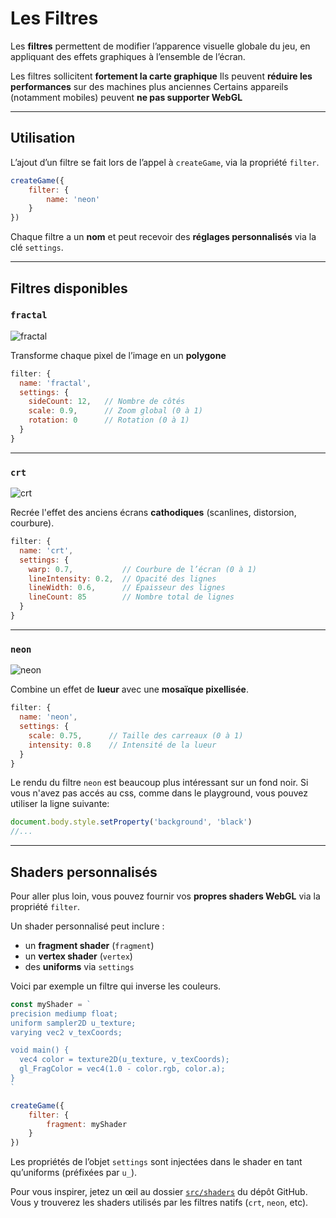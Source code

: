 <script>
import Aside from '../../../lib/ui/Doc/Aside.svelte'
import Emoji from '../../../lib/ui/Doc/Emoji.svelte'
</script>

# <Emoji src="🎨" /> Les Filtres

Les **filtres** permettent de modifier l’apparence visuelle globale du jeu, en appliquant des effets graphiques à l’ensemble de l’écran.

<Aside variant="Warning">

Les filtres sollicitent **fortement la carte graphique** Ils peuvent **réduire les performances** sur des machines plus anciennes Certains appareils (notamment mobiles) peuvent **ne pas supporter WebGL**

</Aside>

---

## <Emoji src="🧪" /> Utilisation

L’ajout d’un filtre se fait lors de l’appel à `createGame`, via la propriété `filter`.

```js
createGame({
	filter: {
		name: 'neon'
	}
})
```

Chaque filtre a un **nom** et peut recevoir des **réglages personnalisés** via la clé `settings`.

---

## <Emoji src="✨" /> Filtres disponibles

### `fractal`

![fractal](/doc/fractal.png)

Transforme chaque pixel de l’image en un **polygone**

```js
filter: {
  name: 'fractal',
  settings: {
    sideCount: 12,   // Nombre de côtés
    scale: 0.9,      // Zoom global (0 à 1)
    rotation: 0      // Rotation (0 à 1)
  }
}
```

---

### `crt`

![crt](/doc/crt.png)

Recrée l'effet des anciens écrans **cathodiques** (scanlines, distorsion, courbure).

```js
filter: {
  name: 'crt',
  settings: {
    warp: 0.7,           // Courbure de l’écran (0 à 1)
    lineIntensity: 0.2,  // Opacité des lignes
    lineWidth: 0.6,      // Épaisseur des lignes
    lineCount: 85        // Nombre total de lignes
  }
}
```

---

### `neon`

![neon](/doc/neon.png)

Combine un effet de **lueur** avec une **mosaïque pixellisée**.

```js
filter: {
  name: 'neon',
  settings: {
    scale: 0.75,      // Taille des carreaux (0 à 1)
    intensity: 0.8    // Intensité de la lueur
  }
}
```

<Aside>

Le rendu du filtre `neon` est beaucoup plus intéressant sur un fond noir. Si vous n'avez pas accés au css, comme dans le playground, vous pouvez utiliser la ligne suivante:

```js
document.body.style.setProperty('background', 'black')
//...
```

</Aside>

---

## <Emoji src="💡" /> Shaders personnalisés

Pour aller plus loin, vous pouvez fournir vos **propres shaders WebGL** via la propriété `filter`.

Un shader personnalisé peut inclure :

- un **fragment shader** (`fragment`)
- un **vertex shader** (`vertex`)
- des **uniforms** via `settings`

Voici par exemple un filtre qui inverse les couleurs.

```js
const myShader = `
precision mediump float;
uniform sampler2D u_texture;
varying vec2 v_texCoords;

void main() {
  vec4 color = texture2D(u_texture, v_texCoords);
  gl_FragColor = vec4(1.0 - color.rgb, color.a);
}
`

createGame({
	filter: {
		fragment: myShader
	}
})
```

Les propriétés de l’objet `settings` sont injectées dans le shader en tant qu’uniforms (préfixées par `u_`).

<Aside>

Pour vous inspirer, jetez un œil au dossier [`src/shaders`](https://github.com/achtaitaipai/odyc/tree/main/src/shaders) du dépôt GitHub.  
Vous y trouverez les shaders utilisés par les filtres natifs (`crt`, `neon`, etc).

</Aside>
